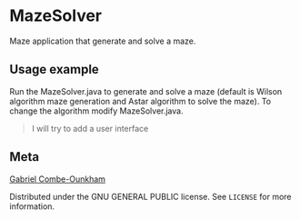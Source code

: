 # MazeSolver

Maze application that generate and solve a maze.

## Usage example

Run the MazeSolver.java to generate and solve a maze (default is Wilson algorithm maze generation and Astar algorithm to solve the maze).
To change the algorithm modify MazeSolver.java.

> I will try to add a user interface

## Meta

[Gabriel Combe-Ounkham](https://github.com/gabriel-combe)

Distributed under the GNU GENERAL PUBLIC license. See ``LICENSE`` for more information.